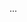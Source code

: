 <panel type="info" header=":trophy: Can combine test case design techniques :star::star::star:" expanded no-close>

<panel type="info" header=":trophy: Can explain test case design techniques at a higher level :star::star::star:" expanded no-close>
  <include src="../../book/testCaseDesign/summary/recap/full.md" boilerplate />
  <panel header=":dart: Evidence" expanded>

...

  </panel>
</panel>

</panel>
